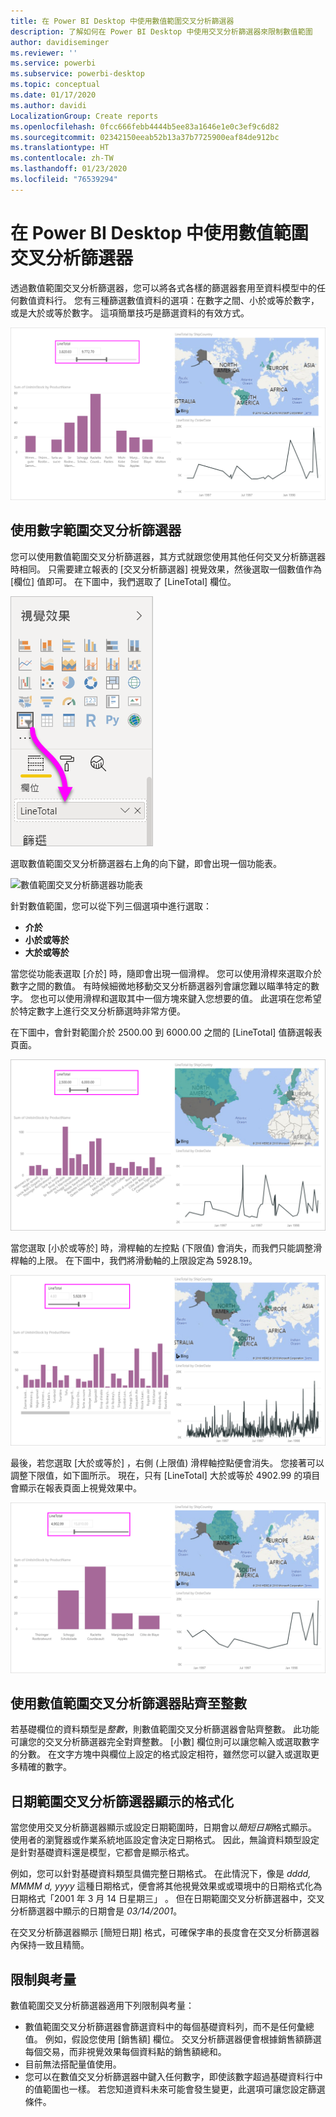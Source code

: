 ```yaml
---
title: 在 Power BI Desktop 中使用數值範圍交叉分析篩選器
description: 了解如何在 Power BI Desktop 中使用交叉分析篩選器來限制數值範圍
author: davidiseminger
ms.reviewer: ''
ms.service: powerbi
ms.subservice: powerbi-desktop
ms.topic: conceptual
ms.date: 01/17/2020
ms.author: davidi
LocalizationGroup: Create reports
ms.openlocfilehash: 0fcc666febb4444b5ee83a1646e1e0c3ef9c6d82
ms.sourcegitcommit: 02342150eeab52b13a37b7725900eaf84de912bc
ms.translationtype: HT
ms.contentlocale: zh-TW
ms.lasthandoff: 01/23/2020
ms.locfileid: "76539294"
---
```

# <a name="use-the-numeric-range-slicer-in-power-bi-desktop"></a>在 Power BI Desktop 中使用數值範圍交叉分析篩選器

透過數值範圍交叉分析篩選器，您可以將各式各樣的篩選器套用至資料模型中的任何數值資料行。 您有三種篩選數值資料的選項：在數字之間、小於或等於數字，或是大於或等於數字。 這項簡單技巧是篩選資料的有效方式。

![具數值範圍交叉分析篩選器的視覺效果](media/desktop-slicer-numeric-range/desktop-slicer-numeric-range-0.png)

## <a name="use-the-numeric-range-slicer"></a>使用數字範圍交叉分析篩選器

您可以使用數值範圍交叉分析篩選器，其方式就跟您使用其他任何交叉分析篩選器時相同。 只需要建立報表的 [交叉分析篩選器]  視覺效果，然後選取一個數值作為 [欄位]  值即可。 在下圖中，我們選取了 [LineTotal]  欄位。

![建立數值範圍交叉分析篩選器](media/desktop-slicer-numeric-range/desktop-slicer-numeric-range-1-create.png)

選取數值範圍交叉分析篩選器右上角的向下鍵，即會出現一個功能表。

![數值範圍交叉分析篩選器功能表](media/desktop-slicer-numeric-range/desktop-slicer-numeric-range-2-between.png)

針對數值範圍，您可以從下列三個選項中進行選取：

* **介於**
* **小於或等於**
* **大於或等於**

當您從功能表選取 [介於]  時，隨即會出現一個滑桿。 您可以使用滑桿來選取介於數字之間的數值。 有時候細微地移動交叉分析篩選器列會讓您難以瞄準特定的數字。 您也可以使用滑桿和選取其中一個方塊來鍵入您想要的值。 此選項在您希望於特定數字上進行交叉分析篩選時非常方便。

在下圖中，會針對範圍介於 2500.00 到 6000.00 之間的 [LineTotal]  值篩選報表頁面。

![數字範圍交叉分析篩選器與 [之間]](media/desktop-slicer-numeric-range/desktop-slicer-numeric-range-3-between-range.png)

當您選取 [小於或等於]  時，滑桿軸的左控點 (下限值) 會消失，而我們只能調整滑桿軸的上限。 在下圖中，我們將滑動軸的上限設定為 5928.19。

![數字範圍交叉分析篩選器與 [小於]](media/desktop-slicer-numeric-range/desktop-slicer-numeric-range-4-less-than.png)

最後，若您選取 [大於或等於]  ，右側 (上限值) 滑桿軸控點便會消失。 您接著可以調整下限值，如下圖所示。 現在，只有 [LineTotal]  大於或等於 4902.99 的項目會顯示在報表頁面上視覺效果中。

![數字範圍交叉分析篩選器與 [大於]](media/desktop-slicer-numeric-range/desktop-slicer-numeric-range-5-greater-than.png)

## <a name="snap-to-whole-numbers-with-the-numeric-range-slicer"></a>使用數值範圍交叉分析篩選器貼齊至整數

若基礎欄位的資料類型是*整數*，則數值範圍交叉分析篩選器會貼齊整數。 此功能可讓您的交叉分析篩選器完全對齊整數。 [小數]  欄位則可以讓您輸入或選取數字的分數。 在文字方塊中與欄位上設定的格式設定相符，雖然您可以鍵入或選取更多精確的數字。

## <a name="display-formatting-with-the-date-range-slicer"></a>日期範圍交叉分析篩選器顯示的格式化

當您使用交叉分析篩選器顯示或設定日期範圍時，日期會以*簡短日期*格式顯示。 使用者的瀏覽器或作業系統地區設定會決定日期格式。 因此，無論資料類型設定是針對基礎資料還是模型，它都會是顯示格式。

例如，您可以針對基礎資料類型具備完整日期格式。 在此情況下，像是 *dddd, MMMM d, yyyy* 這種日期格式，便會將其他視覺效果或或環境中的日期格式化為日期格式「2001 年 3 月 14 日星期三」  。 但在日期範圍交叉分析篩選器中，交叉分析篩選器中顯示的日期會是 *03/14/2001*。

在交叉分析篩選器顯示 [簡短日期] 格式，可確保字串的長度會在交叉分析篩選器內保持一致且精簡。

## <a name="limitations-and-considerations"></a>限制與考量

數值範圍交叉分析篩選器適用下列限制與考量：

* 數值範圍交叉分析篩選器會篩選資料中的每個基礎資料列，而不是任何彙總值。 例如，假設您使用 [銷售額]  欄位。 交叉分析篩選器便會根據銷售額篩選每個交易，而非視覺效果每個資料點的銷售額總和。
* 目前無法搭配量值使用。
* 您可以在數值交叉分析篩選器中鍵入任何數字，即使該數字超過基礎資料行中的值範圍也一樣。 若您知道資料未來可能會發生變更，此選項可讓您設定篩選條件。

